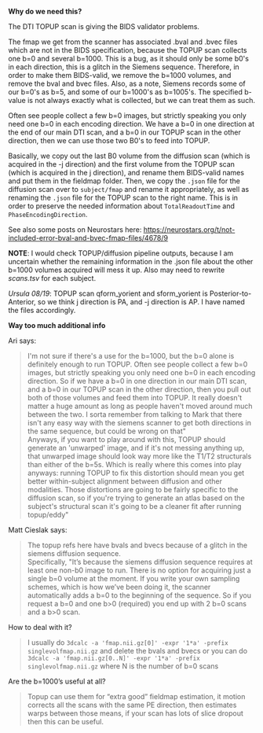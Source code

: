 **Why do we need this?**

The DTI TOPUP scan is giving the BIDS validator problems.

The fmap we get from the scanner has associated .bval and .bvec files which are not in the BIDS specification, because the TOPUP scan collects one b=0 and several b=1000. This is a bug, as it should only be some b0's in each direction, this is a glitch in the Siemens sequence.
Therefore, in order to make them BIDS-valid, we remove the b=1000 volumes, and remove the bval and bvec files.
Also, as a note, Siemens records some of our b=0's as b=5, and some of our b=1000's as b=1005's. The specified b-value is not always exactly what is collected, but we can treat them as such.

Often see people collect a few b=0 images, but strictly speaking you only need one b=0 in each encoding direction.
We have a b=0 in one direction at the end of our main DTI scan, and a b=0 in our TOPUP scan in the other direction, then we can use those two B0's to feed into TOPUP.

Basically, we copy out the last B0 volume from the diffusion scan (which is acquired in the -j direction) and the first volume from the TOPUP scan (which is acquired in the j direction), and rename them BIDS-valid names and put them in the fieldmap folder. Then, we copy the `.json` file for the diffusion scan over to  `subject/fmap` and rename it appropriately, as well as renaming the `.json` file for the TOPUP scan to the right name.  This is in order to preserve the needed information about `TotalReadoutTime` and `PhaseEncodingDirection`.

See also some posts on Neurostars here: https://neurostars.org/t/not-included-error-bval-and-bvec-fmap-files/4678/9

**NOTE**: I would check TOPUP/diffusion pipeline outputs, because I am uncertain whether the remaining information in the .json file about the other b=1000 volumes acquired will mess it up. Also may need to rewrite *scans.tsv* for each subject.

*Ursula 08/19*: TOPUP scan qform_yorient and sform_yorient is Posterior-to-Anterior, so we think j direction is PA, and -j direction is AP. I have named the files accordingly.

**Way too much additional info**

Ari says:
> I'm not sure if there's a use for the b=1000, but the b=0 alone is definitely enough to run TOPUP. Often see people collect a few b=0 images, but strictly speaking you only need one b=0 in each encoding direction. So if we have a b=0 in one direction in our main DTI scan, and a b=0 in our TOPUP scan in the other direction, then you pull out both of those volumes and feed them into TOPUP. It really doesn't matter a huge amount as long as people haven't moved around much between the two. I sorta remember from talking to Mark that there isn't any easy way with the siemens scanner to get both directions in the same sequence, but could be wrong on that"   
>Anyways, if you want to play around with this, TOPUP should generate an 'unwarped' image, and if it's not messing anything up, that unwarped image should look way more like the T1/T2 structurals than either of the b=5s. Which is really where this comes into play anyways: running TOPUP to fix this distortion should mean you get better within-subject alignment between diffusion and other modalities. Those distortions are going to be fairly specific to the diffusion scan, so if you're trying to generate an atlas based on the subject's structural scan it's going to be a cleaner fit after running topup/eddy"

Matt Cieslak says:
>The topup refs here have bvals and bvecs because of a glitch in the siemens diffusion sequence.   
>Specifically, "It’s because the siemens diffusion sequence requires at least one non-b0 image to run. There is no option for acquiring just a single b=0 volume at the moment. If you write your own sampling schemes, which is how we’ve been doing it, the scanner automatically adds a b=0 to the beginning of the sequence. So if you request a b=0 and one b>0 (required) you end up with 2 b=0 scans and a b>0 scan.

How to deal with it?   

>I usually do `3dcalc -a 'fmap.nii.gz[0]' -expr '1*a' -prefix singlevolfmap.nii.gz` and delete the bvals and bvecs or you can do `3dcalc -a 'fmap.nii.gz[0..N]' -expr '1*a' -prefix singlevolfmap.nii.gz` where N is the number of b=0 scans   

Are the b=1000’s useful at all?   

>Topup can use them for “extra good” fieldmap estimation, it motion corrects all the scans with the same PE direction, then estimates warps between those means, if your scan has lots of slice dropout then this can be useful.
